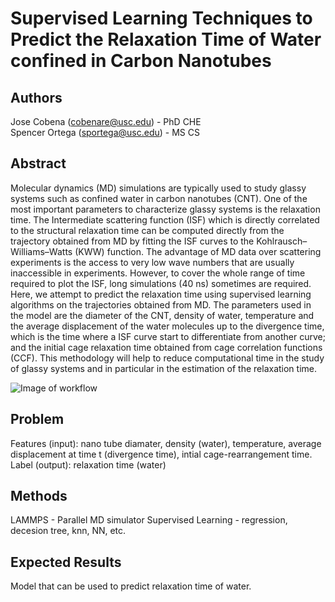# Supervised Learning Techniques to Predict the Relaxation Time of Water confined in Carbon Nanotubes
  
## Authors
Jose Cobena (cobenare@usc.edu) - PhD CHE  
Spencer Ortega (sportega@usc.edu) - MS CS 

## Abstract
Molecular dynamics (MD) simulations are typically used to study glassy systems such as confined water in carbon nanotubes (CNT). One of the most important parameters to characterize glassy systems is the relaxation time. The Intermediate scattering function (ISF) which is directly correlated to the structural relaxation time can be computed directly from the trajectory obtained from MD by fitting the ISF curves to the Kohlrausch–Williams–Watts (KWW) function. The advantage of MD data over scattering experiments is the access to very low wave numbers that are usually inaccessible in experiments. However, to cover the whole range of time required to plot the ISF, long simulations (40 ns) sometimes are required. Here, we attempt to predict the relaxation time using supervised learning algorithms on the trajectories obtained from MD. The parameters used in the model are the diameter of the CNT, density of water, temperature and the average displacement of the water molecules up to the divergence time, which is the time where a ISF curve start to differentiate from another curve; and the initial cage relaxation time obtained from cage correlation functions (CCF). This methodology will help to reduce computational time in the study of glassy systems and in particular in the estimation of the relaxation time.

![Image of workflow](https://github.com/spencer-ortega/cs653-final/blob/master/images/workflow.jpg)
  
## Problem
Features (input): nano tube diamater, density (water), temperature, average displacement at time t (divergence time), intial cage-rearrangement time.
Label (output): relaxation time (water)

## Methods
LAMMPS - Parallel MD simulator
Supervised Learning - regression, decesion tree, knn, NN, etc. 

## Expected Results
Model that can be used to predict relaxation time of water.  
